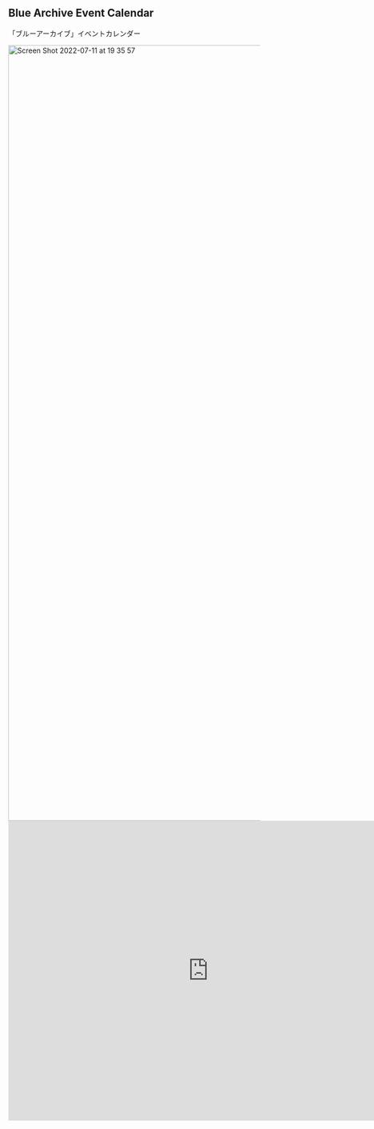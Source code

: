 ## Blue Archive Event Calendar

「ブルーアーカイブ」イベントカレンダー

<img width="1552" alt="Screen Shot 2022-07-11 at 19 35 57" src="https://user-images.githubusercontent.com/3864286/178246137-3e7faacb-2bef-4f6f-96f1-3d31292bafa6.png">

<iframe src="https://calendar.google.com/calendar/embed?src=c_s21vfhecppph095g7b3n63iu00%40group.calendar.google.com" style="border: 0" width="800" height="600" frameborder="0" scrolling="no"></iframe>
